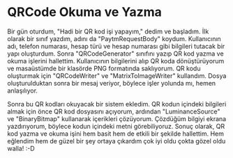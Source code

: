 # QRCode Okuma ve Yazma

Bir gün oturdum, "Hadi bir QR kod işi yapayım," dedim ve başladım. İlk olarak bir sınıf yazdım, adını da "PaytmRequestBody" koydum. Kullanıcının adı, telefon numarası, hesap türü ve hesap numarası gibi bilgileri tutacak bir yapı oluşturdum. Sonra "QRCodeGenerator" sınıfını yazıp QR kod yazma ve okuma işlerini hallettim. Kullanıcının bilgilerini alıp QR koda dönüştürüyorum ve masaüstümde bir klasörde PNG formatında saklıyorum. QR kodu oluşturmak için "QRCodeWriter" ve "MatrixToImageWriter" kullandım. Dosya oluşturulduktan sonra bir mesaj veriyor, böylece işler yolunda mı, hemen anlaşılıyor.

Sonra bu QR kodları okuyacak bir sistem ekledim. QR kodun içindeki bilgileri almak için önce QR kod dosyasını açıyorum, ardından "LuminanceSource" ve "BinaryBitmap" kullanarak içerikleri çözüyorum. Çözdüğüm bilgiyi ekrana yazdırıyorum, böylece kodun içindeki metni görebiliyoruz. Sonuç olarak, QR kod yazma ve okuma işini hem basit hem de etkili bir şekilde hallettim. Hem eğlendim hem de güzel bir şey ortaya çıkardım çok iyi oldu çokta gözel oldu walla! :-D